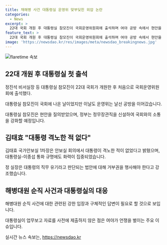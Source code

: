 ```yaml
---
title: 채해병 사건 대통령실 운영위 맞부딪힌 외압 논란
categories:
  - News
excerpt: >
  22대 국회 개원 후 대통령실 참모진이 국회운영위원회에 출석하며 여야 공방 속에서 현안을 처리했다. 정진석 비서실장은 대통령의 거부권과 외압 의혹에 대해 입장을 밝히며, 국가안보사항에 대한 통화 근거를 거부했다. 대통령실의 적극적인 소통과 협의를 강조하는 한편, 여야는 해병대원 순직 사건과 정무장관직 신설을 두고 강력한 입장을 보였다. 클릭 유도를 위해 대통령실 내부 과정과 현안에 대한 논쟁을 요약하고, 관심을 끌 수 있는 헤드라인으로 거부권과 외압 의혹에 대한 진술을 강조하자.
feature_text: >
  22대 국회 개원 후 대통령실 참모진이 국회운영위원회에 출석하며 여야 공방 속에서 현안을 처리했다. 정진석 비서실장은 대통령의 거부권과 외압 의혹에 대해 입장을 밝히며, 국가안보사항에 대한 통화 근거를 거부했다. 대통령실의 적극적인 소통과 협의를 강조하는 한편, 여야는 해병대원 순직 사건과 정무장관직 신설을 두고 강력한 입장을 보였다. 클릭 유도를 위해 대통령실 내부 과정과 현안에 대한 논쟁을 요약하고, 관심을 끌 수 있는 헤드라인으로 거부권과 외압 의혹에 대한 진술을 강조하자.
image: 'https://newsdao.kr/res/images/meta/newsdao_breakingnews.jpg'
---
```


<p><img src="https://newsdao.kr/res/images/meta/newsdao_breakingnews.jpg" alt="flaretime 속보" /></p>

<h2 data-ke-size="size26">22대 개원 후 대통령실 첫 출석</h2>

<p data-ke-size="size16">정진석 비서실장 등 대통령실 참모진이 22대 국회가 개원한 후 처음으로 국회운영위원회에 출석했다.</p>

<p data-ke-size="size16">대통령실 참모진이 국회에 나온 날이었지만 이날도 운영위는 날선 공방을 이어갔습니다.</p>

<p data-ke-size="size16">대통령실 참모진은 현안을 질의받았으며, 정부는 정무장관직을 신설하여 국회와의 소통을 강화할 예정입니다.</p>

<h2 data-ke-size="size26">김태효 "대통령 격노한 적 없다"</h2>

<p data-ke-size="size16">김태효 국가안보실 1차장은 안보실 회의에서 대통령이 격노한 적이 없었다고 밝혔으며, 대통령실-이종섭 통화 규명에도 화력이 집중되었습니다.</p>

<p data-ke-size="size16">정 실장은 대통령의 직무 유기라고 판단되는 법안에 대해 거부권을 행사해야 한다고 강조했습니다.</p>

<h2 data-ke-size="size26">해병대원 순직 사건과 대통령실의 대응</h2>

<p data-ke-size="size16">해병대원 순직 사건에 대한 관련된 강한 입장과 구체적인 답변이 필요로 할 것으로 보입니다.</p>

<p data-ke-size="size16">대통령실이 업무보고 자료를 사전에 제출하지 않은 점은 여야가 언쟁을 벌이는 주요 이슈입니다.</p>
실시간 뉴스 속보는, <a href="https://newsdao.kr" rel="dofollow">https://newsdao.kr</a>


